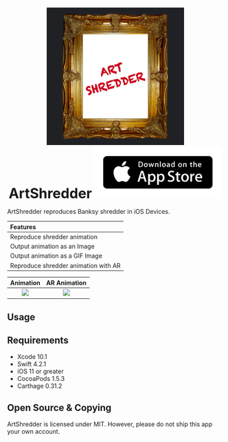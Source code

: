 <p align="center">
<a href="https://itunes.apple.com/app/id1439126672?mt=8">
  <img src="./Images/icon.png" width="320px" />
</a>
  <b>
    <font size="6">ArtShredder</font>
  </b>
  <a href="https://itunes.apple.com/app/id1439126672?mt=8">
    <img src="./Images/Download_on_the_App_Store_Badge.png" />
  </a>
</p>

ArtShredder reproduces Banksy shredder in iOS Devices.

| Features |
| :- |
| Reproduce shredder animation |
| Output animation as an Image |
| Output animation as a GIF Image |
| Reproduce shredder animation with AR |

| Animation | AR Animation |
| :-: | :-: |
| ![](./Images/anim.gif) | ![](./Images/ar.gif) |

## Usage

## Requirements

- Xcode 10.1
- Swift 4.2.1
- iOS 11 or greater
- CocoaPods 1.5.3
- Carthage 0.31.2

## Open Source & Copying

ArtShredder is licensed under MIT.
However, please do not ship this app your own account.
